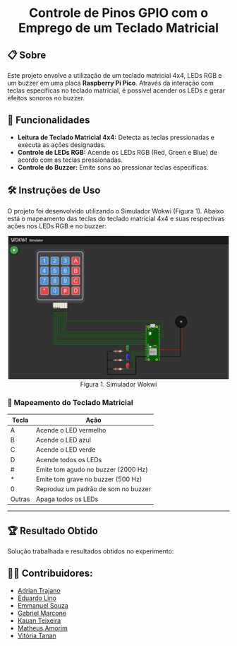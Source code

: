<h1 align="center"> Controle de Pinos GPIO com o Emprego de um Teclado Matricial </h1>

## 📋 Sobre
<p align="justify"> 

Este projeto envolve a utilização de um teclado matricial 4x4, LEDs RGB e um buzzer em uma placa **Raspberry Pi Pico**. Através da interação com teclas específicas no teclado matricial, é possível acender os LEDs e gerar efeitos sonoros no buzzer.
</p>

## 🚀 Funcionalidades

- **Leitura de Teclado Matricial 4x4:** Detecta as teclas pressionadas e executa as ações designadas.
- **Controle de LEDs RGB:** Acende os LEDs RGB (Red, Green e Blue) de acordo com as teclas pressionadas.
- **Controle do Buzzer:** Emite sons ao pressionar teclas específicas.

## 🛠️ Instruções de Uso
<p> O projeto foi desenvolvido utilizando o Simulador Wokwi (Figura 1). Abaixo está o mapeamento das teclas do teclado matricial 4x4 e suas respectivas ações nos LEDs RGB e no buzzer: </p>

<p align="center">
    <img src="midia/wokwi.jpg" width="500">
    <br>
    Figura 1. Simulador Wokwi
</p>

### 🎹 Mapeamento do Teclado Matricial
| Tecla | Ação                                 |
|-------|--------------------------------------|
| A     | Acende o LED vermelho                |
| B     | Acende o LED azul                    |
| C     | Acende o LED verde                   |
| D     | Acende todos os LEDs                 |
| #     | Emite tom agudo no buzzer (2000 Hz)  |
| *     | Emite tom grave no buzzer (500 Hz)   |
| 0     | Reproduz um padrão de som no buzzer  |
| Outras | Apaga todos os LEDs                 |

---

## 🏆 Resultado Obtido

<p> Solução trabalhada e resultados obtidos no experimento:</p>


## 👨‍💻 Contribuidores: 
- [Adrian Trajano](https://github.com/AdrianTr97)
- [Eduardo Lino](https://github.com/Linosz)
- [Emmanuel Souza](https://github.com/EmmanuelS-S) 
- [Gabriel Marcone](https://github.com/gabrielmarcone)
- [Kauan Teixeira](https://github.com/kauanth21)
- [Matheus Amorim](https://github.com/Matheus0o0)
- [Vitória Tanan](https://github.com/vitoriatanan)

